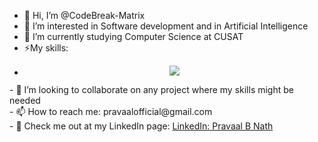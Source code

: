 - 👋 Hi, I’m @CodeBreak-Matrix
- 👀 I’m interested in Software development and in Artificial Intelligence
- 🌱 I’m currently studying Computer Science at CUSAT
- ⚡My skills:
- <p align="center">
  <a href="https://skillicons.dev">
    <img src="https://skillicons.dev/icons?i=c,cpp,java,py,opencv,mysql,visualstudio,windows,linkedin,html&perline=5" />
  </a>
</p>
- 💞️ I’m looking to collaborate on any project where my skills might be needed</br>
- 📫 How to reach me: pravaalofficial@gmail.com </br>
- 💼 Check me out at my LinkedIn page: <a href=https://www.linkedin.com/in/pvlbnath-cdbk999/>LinkedIn: Pravaal B Nath</a>

<!---
CodeBreak-Matrix/CodeBreak-Matrix is a ✨ special ✨ repository because its `README.md` (this file) appears on your GitHub profile.
You can click the Preview link to take a look at your changes.
--->
